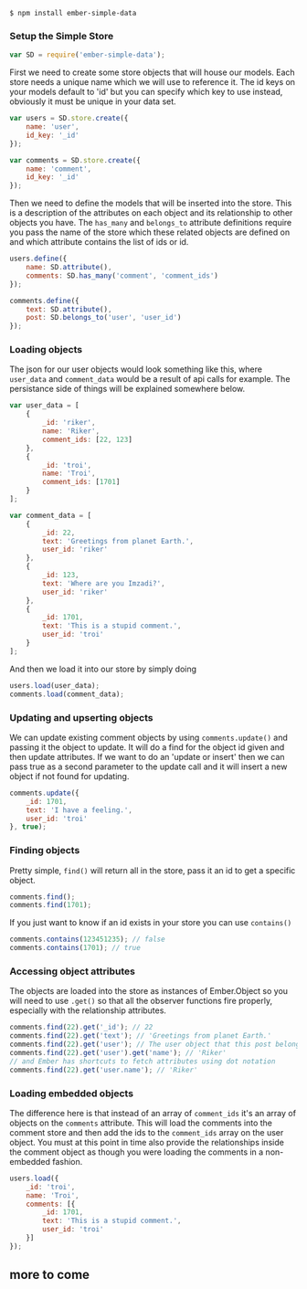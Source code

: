 ```
$ npm install ember-simple-data
```

### Setup the Simple Store

```js
var SD = require('ember-simple-data');
```

First we need to create some store objects that will house our models. Each store needs a unique name which we will use to reference it. The id keys on your models default to 'id' but you can specify which key to use instead, obviously it must be unique in your data set.

```js
var users = SD.store.create({
	name: 'user',
	id_key: '_id'
});

var comments = SD.store.create({
	name: 'comment',
	id_key: '_id'
});
```

Then we need to define the models that will be inserted into the store. This is a description of the attributes on each object and its relationship to other objects you have. The `has_many` and `belongs_to` attribute definitions require you pass the name of the store which these related objects are defined on and which attribute contains the list of ids or id.

```js
users.define({
	name: SD.attribute(),
	comments: SD.has_many('comment', 'comment_ids')
});

comments.define({
	text: SD.attribute(),
	post: SD.belongs_to('user', 'user_id')
});
```

### Loading objects

The json for our user objects would look something like this, where `user_data` and `comment_data` would be a result of api calls for example. The persistance side of things will be explained somewhere below.

```js
var user_data = [
	{
		_id: 'riker',
		name: 'Riker',
		comment_ids: [22, 123]
	},
	{
		_id: 'troi',
		name: 'Troi',
		comment_ids: [1701]
	}
];

var comment_data = [
	{
		_id: 22,
		text: 'Greetings from planet Earth.',
		user_id: 'riker'
	},
	{
		_id: 123,
		text: 'Where are you Imzadi?',
		user_id: 'riker'
	},
	{
		_id: 1701,
		text: 'This is a stupid comment.',
		user_id: 'troi'
	}
];
```

And then we load it into our store by simply doing

```js
users.load(user_data);
comments.load(comment_data);
```

### Updating and upserting objects

We can update existing comment objects by using `comments.update()` and passing it the object to update. It will do a find for the object id given and then update attributes. If we want to do an 'update or insert' then we can pass true as a second parameter to the update call and it will insert a new object if not found for updating.

```js
comments.update({
	_id: 1701,
	text: 'I have a feeling.',
	user_id: 'troi'
}, true);
```

### Finding objects

Pretty simple, `find()` will return all in the store, pass it an id to get a specific object.

```js
comments.find();
comments.find(1701);
```

If you just want to know if an id exists in your store you can use `contains()`

```js
comments.contains(123451235); // false
comments.contains(1701); // true
```

### Accessing object attributes

The objects are loaded into the store as instances of Ember.Object so you will need to use `.get()` so that all the observer functions fire properly, especially with the relationship attributes.

```js
comments.find(22).get('_id'); // 22
comments.find(22).get('text'); // 'Greetings from planet Earth.'
comments.find(22).get('user'); // The user object that this post belongs to
comments.find(22).get('user').get('name'); // 'Riker'
// and Ember has shortcuts to fetch attributes using dot notation
comments.find(22).get('user.name'); // 'Riker'
```

### Loading embedded objects

The difference here is that instead of an array of `comment_ids` it's an array of objects on the `comments` attribute. This will load the comments into the comment store and then add the ids to the `comment_ids` array on the user object. You must at this point in time also provide the relationships inside the comment object as though you were loading the comments in a non-embedded fashion.

```js
users.load({
	_id: 'troi',
	name: 'Troi',
	comments: [{
		_id: 1701,
		text: 'This is a stupid comment.',
		user_id: 'troi'
	}]
});
```

## more to come


